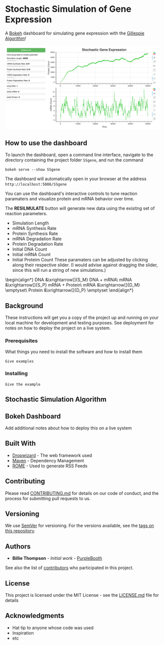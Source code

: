 # Stochastic Simulation of Gene Expression

A [Bokeh](https://bokeh.pydata.org/en/1.0.3/) dashboard for simulating gene expression with the [Gillespie Algorithm](https://en.wikipedia.org/wiki/Gillespie_algorithm)!

![Screenshot](screenshot.png)

## How to use the dashboard

To launch the dashboard, open a command line interface, navigate to the directory containing the project folder `SSgene`, and run the command 

```
bokeh serve --show SSgene
```

The dashboard will automatically open in your browser at the address `http://localhost:5006/SSgene`

You can use the dashboard's interactive controls to tune reaction paramaters and visualize protein and mRNA behavior over time.

The **RESILMULATE** button will generate new data using the exisitng set of reaction parameters. 
* Simulation Length
* mRNA Synthesis Rate
* Protein Synthesis Rate
* mRNA Degradation Rate
* Protein Degradation Rate
* Initial DNA Count
* Initial mRNA Count
* Initial Proteim Count
These paramaters can be adjusted by clicking along their respective slider. (I would advise against dragging the slider, since this will run a string of new simulations.) 

\begin{align*}
    DNA &\xrightarrow[]{S_M} DNA + mRNA\\
    mRNA &\xrightarrow[]{S_P} mRNA + Protein\\
    mRNA &\xrightarrow[]{D_M} \emptyset\\
    Protein &\xrightarrow[]{D_P} \emptyset
\end{align*}


## Background 

These instructions will get you a copy of the project up and running on your local machine for development and testing purposes. See deployment for notes on how to deploy the project on a live system.

### Prerequisites

What things you need to install the software and how to install them

```
Give examples
```

### Installing


```
Give the example
```



## Stochastic Simulation Algorithm 


## Bokeh Dashboard

Add additional notes about how to deploy this on a live system

## Built With

* [Dropwizard](http://www.dropwizard.io/1.0.2/docs/) - The web framework used
* [Maven](https://maven.apache.org/) - Dependency Management
* [ROME](https://rometools.github.io/rome/) - Used to generate RSS Feeds

## Contributing

Please read [CONTRIBUTING.md](https://gist.github.com/PurpleBooth/b24679402957c63ec426) for details on our code of conduct, and the process for submitting pull requests to us.

## Versioning

We use [SemVer](http://semver.org/) for versioning. For the versions available, see the [tags on this repository](https://github.com/your/project/tags). 

## Authors

* **Billie Thompson** - *Initial work* - [PurpleBooth](https://github.com/PurpleBooth)

See also the list of [contributors](https://github.com/your/project/contributors) who participated in this project.

## License

This project is licensed under the MIT License - see the [LICENSE.md](LICENSE.md) file for details

## Acknowledgments

* Hat tip to anyone whose code was used
* Inspiration
* etc

